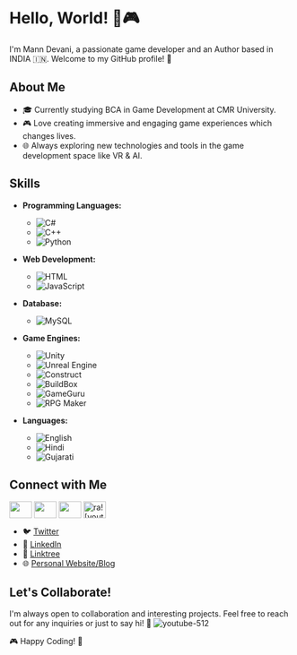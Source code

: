 # Hello, World! 👋🎮

I'm Mann Devani, a passionate game developer and an Author based in INDIA 🇮🇳. Welcome to my GitHub profile! 🚀

## About Me

- 🎓 Currently studying BCA in Game Development at CMR University.
- 🎮 Love creating immersive and engaging game experiences which changes lives.
- 🌐 Always exploring new technologies and tools in the game development space like VR & AI.

## Skills

- **Programming Languages:** 
  - ![C#](https://img.shields.io/badge/C%23-239120?style=for-the-badge&logo=c-sharp&logoColor=white)
  - ![C++](https://img.shields.io/badge/C%2B%2B-00599C?style=for-the-badge&logo=c%2B%2B&logoColor=white)
  - ![Python](https://img.shields.io/badge/Python-3776AB?style=for-the-badge&logo=python&logoColor=white)
- **Web Development:**
  - ![HTML](https://img.shields.io/badge/HTML5-E34F26?style=for-the-badge&logo=html5&logoColor=white)
  - ![JavaScript](https://img.shields.io/badge/JavaScript-F7DF1E?style=for-the-badge&logo=javascript&logoColor=black)
- **Database:**
  - ![MySQL](https://img.shields.io/badge/MySQL-4479A1?style=for-the-badge&logo=mysql&logoColor=white)

- **Game Engines:**
  - ![Unity](https://img.shields.io/badge/Unity-000000?style=for-the-badge&logo=unity&logoColor=white)
  - ![Unreal Engine](https://img.shields.io/badge/Unreal_Engine-313131?style=for-the-badge&logo=unreal-engine&logoColor=white)
  - ![Construct](https://img.shields.io/badge/Construct-0F111A?style=for-the-badge&logo=construct&logoColor=white)
  - ![BuildBox](https://img.shields.io/badge/BuildBox-F29020?style=for-the-badge&logo=buildbox&logoColor=white)
  - ![GameGuru](https://img.shields.io/badge/GameGuru-31A2AC?style=for-the-badge&logo=gameguru&logoColor=white)
  - ![RPG Maker](https://img.shields.io/badge/RPG_Maker-484D79?style=for-the-badge&logo=rpg-maker&logoColor=white)

- **Languages:**
  - ![English](https://img.shields.io/badge/English-4285F4?style=for-the-badge&logo=google-translate&logoColor=white)
  - ![Hindi](https://img.shields.io/badge/Hindi-A81B5E?style=for-the-badge&logo=google-translate&logoColor=white)
  - ![Gujarati](https://img.shields.io/badge/Gujarati-008000?style=for-the-badge&logo=google-translate&logoColor=white)

## Connect with Me

<p align="left">
<a href="https://twitter.com/MannDevani" target="blank"><img align="center" src="https://github.com/Mann763/Mann763/assets/39549934/6b0320fb-abb4-4fd1-bc1f-4cf2b40cc76f" height="30" width="40" /></a>
<a href="https://linkedin.com/in/mann-devani" target="blank"><img align="center" src="https://raw.githubusercontent.com/rahuldkjain/github-profile-readme-generator/master/src/images/icons/Social/linked-in-alt.svg" height="30" width="40" /></a>
<a href="https://instagram.com/mann_devani" target="blank"><img align="center" src="https://raw.githubusercontent.com/rahuldkjain/github-profile-readme-generator/master/src/images/icons/Social/instagram.svg" height="30" width="40" /></a>
<a href="https://www.youtube.com/@manndevani3664" target="blank"><img align="center" src="https://github.com/Mann763/Mann763/assets/39549934/0236daa0-3396-4ed2-bf72-8da353e67aad" alt="ra![youtube-512]()
v0kins" height="30" width="40" /></a>
</p>

- 🐦 [Twitter](https://twitter.com/MannDevani)
- 💼 [LinkedIn](https://www.linkedin.com/in/mann-devani/)
- 🔗 [Linktree](https://linktr.ee/mann_devani)
- 🌐 [Personal Website/Blog](https://manndevani1.wixsite.com/oasis)

## Let's Collaborate!

I'm always open to collaboration and interesting projects. Feel free to reach out for any inquiries or just to say hi! 🚀
![youtube-512]()

🎮 Happy Coding! 🚀
